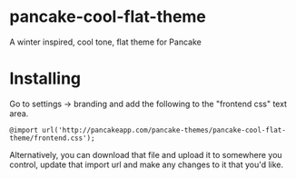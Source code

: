 pancake-cool-flat-theme
=======================

A winter inspired, cool tone, flat theme for Pancake

# Installing

Go to settings -> branding and add the following to the "frontend css" text area.

`@import url('http://pancakeapp.com/pancake-themes/pancake-cool-flat-theme/frontend.css');`

Alternatively, you can download that file and upload it to somewhere you control, update that import url
and make any changes to it that you'd like.
